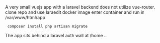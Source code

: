 A very small vuejs app with a laravel backend does not utilize vue-router.
clone repo and use laraedit docker image enter container and run in /var/www/html/app

`
composer install
php artisan migrate`


The app sits behind a laravel auth wall at /home ..
